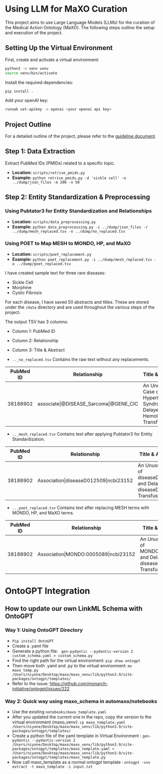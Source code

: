 
# Using LLM for MaXO Curation

This project aims to use Large Language Models (LLMs) for the curation of the Medical Action Ontology (MaXO). The following steps outline the setup and execution of the project.

## Setting Up the Virtual Environment

First, create and activate a virtual environment:

```bash
python3 -m venv venv
source venv/bin/activate
```

Install the required dependencies:

```bash
pip install .
```

Add your openAI key:

```bash
runoak set-apikey -e openai <your openai api key>

```

## Project Outline

For a detailed outline of the project, please refer to the [guideline document](https://docs.google.com/document/d/14KhrKmsPSCVISvcsCo_3I6n0FI5wjsgteeTe2nCVLGc/edit).

## Step 1: Data Extraction

Extract PubMed IDs (PMIDs) related to a specific topic.

- **Location:** `scripts/retrive_pmids.py`
- **Example:** `python retrive_pmids.py -d 'sickle cell' -o ../dump/json_files -m 200 -n 50`

## Step 2: Entity Standardization & Preprocessing

### Using Pubtator3 for Entity Standardization and Relationships 

- **Location:** `scripts/data_preprocessing.py`
- **Example:** `python data_preprocessing.py -i ../dump/json_files -r ../dump/mesh_replaced.tsv -n ../dump/no_replaced.tsv`


### Using POET to Map MESH to MONDO, HP, and MaXO

- **Location:** `scripts/poet_replacement.py`
- **Example:** `python poet_replacement.py -i ../dump/mesh_replaced.tsv -o ../dump/poet_replaced.tsv`



I have created sample text for three rare diseases:

- Sickle Cell
- Morphine
- Cystic Fibrosis

For each disease, I have saved 50 abstracts and titles. These are stored under the `/data` directory and are used throughout the various steps of the project:

The output TSV has 3 columns:
- Column 1: PubMed ID
- Column 2: Relationship
- Column 3: Title & Abstract

- `.._no_replaced.tsv`
Contains the raw text without any replacements.

| PubMed ID | Relationship                          | Title & Abstract                                                                 |
|-----------|----------------------------------------|----------------------------------------------------------------------------------|
| 38188902  | associate\|@DISEASE_Sarcoma\|@GENE_CIC | An Unusual Case of Hyperhemolysis Syndrome and Delayed Hemolytic Transfusion... |

- `.._mesh_replaced.tsv`
Contains text after applying Pubtator3 for Entity Standardization.

| PubMed ID | Relationship                        | Title & Abstract                                                              |
|-----------|--------------------------------------|-------------------------------------------------------------------------------|
| 38188902  | Association\|diseaseD012509\|ncbi23152 | An Unusual Case of diseaseD013577 and Delayed diseaseD006461 Transfusion... |

- `.._poet_replaced.tsv`
Contains text after replacing MESH terms with MONDO, HP, and MaXO terms.

| PubMed ID | Relationship                         | Title & Abstract                                                             |
|-----------|---------------------------------------|------------------------------------------------------------------------------|
| 38188902  | Association\|MONDO:0005089\|ncbi23152 | An Unusual Case of MONDO:0002254 and Delayed diseaseD006461 Transfusion... |

# OntoGPT Integration 

## How to update our own LinkML Schema with OntoGPT

### Way 1: Using OntoGPT Directory 
* `Pip install OntoGPT`
* Create a .yaml file 
* Generate a python file: ` gen-pydantic --pydantic-version 2 custom_schema.yaml > custom_schema.py`
* Find the right path for the virtual environment: ` pip show ontogpt `
* Then move both .yaml and .py to the virtual environment:  ` mv maxo_temp.py  /Users/niyone/Desktop/maxo/maxo_venv/lib/python3.9/site-packages/ontogpt/templates/ `
* Refer to the issue: https://github.com/monarch-initiative/ontogpt/issues/222

### Way 2: Quick way using maxo_schema in automaxo/notebooks

* Use the existing `notebooks/maxo_template.yaml`
* After you updated the current one in the repo, copy the version to the virtual environment (maxo_venv): ` cp maxo_template.yaml  /Users/niyone/Desktop/maxo/maxo_venv/lib/python3.9/site-packages/ontogpt/templates/ `
* Create a python file of the yaml template in Virtual Environment : `gen-pydantic --pydantic-version 2 /Users/niyone/Desktop/maxo/maxo_venv/lib/python3.9/site-packages/ontogpt/templates/maxo_template.yaml > /Users/niyone/Desktop/maxo/maxo_venv/lib/python3.9/site-packages/ontogpt/templates/maxo_template.py`
* Now call  maxo_template as a normal ontogpt template : `ontogpt -vvv extract -t maxo_template -i input.txt`




